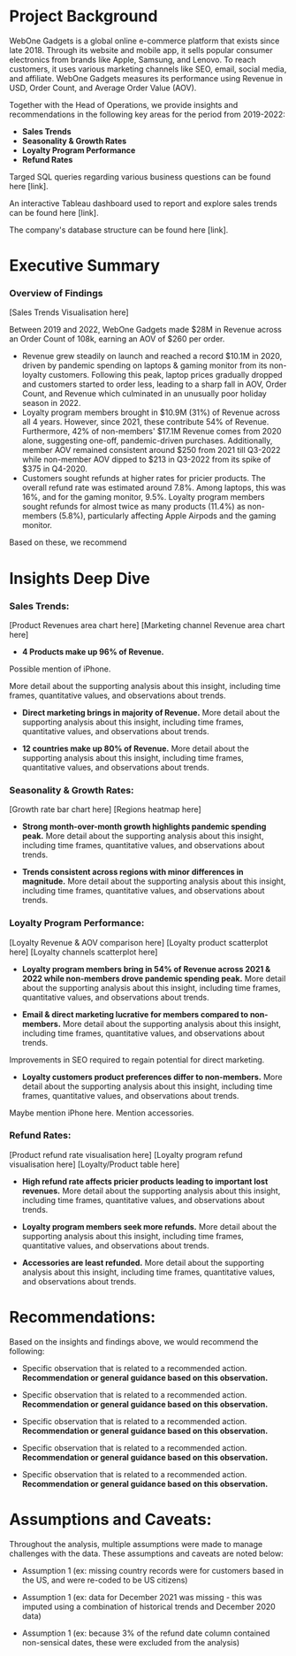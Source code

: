 # Project Background
WebOne Gadgets is a global online e-commerce platform that exists since late 2018. Through its website and mobile app, it sells popular consumer electronics from brands like Apple, Samsung, and Lenovo. To reach customers, it uses various marketing channels like SEO, email, social media, and affiliate. WebOne Gadgets measures its performance using Revenue in USD, Order Count, and Average Order Value (AOV).

Together with the Head of Operations, we provide insights and recommendations in the following key areas for the period from 2019-2022:

- **Sales Trends** 
- **Seasonality & Growth Rates** 
- **Loyalty Program Performance** 
- **Refund Rates** 

Targed SQL queries regarding various business questions can be found here [link].

An interactive Tableau dashboard used to report and explore sales trends can be found here [link].

The company's database structure can be found here [link].

# Executive Summary

### Overview of Findings

[Sales Trends Visualisation here]

Between 2019 and 2022, WebOne Gadgets made $28M in Revenue across an Order Count of 108k, earning an AOV of $260 per order.
- Revenue grew steadily on launch and reached a record $10.1M in 2020, driven by pandemic spending on laptops & gaming monitor from its non-loyalty customers. Following this peak, laptop prices gradually dropped and customers started to order less, leading to a sharp fall in AOV, Order Count, and Revenue which culminated in an unusually poor holiday season in 2022.
- Loyalty program members brought in $10.9M (31%) of Revenue across all 4 years. However, since 2021, these contribute 54% of Revenue. Furthermore, 42% of non-members' $17.1M Revenue comes from 2020 alone, suggesting one-off, pandemic-driven purchases. Additionally, member AOV remained consistent around $250 from 2021 till Q3-2022 while non-member AOV dipped to $213 in Q3-2022 from its spike of $375 in Q4-2020.
- Customers sought refunds at higher rates for pricier products. The overall refund rate was estimated around 7.8%. Among laptops, this was 16%, and for the gaming monitor, 9.5%. Loyalty program members sought refunds for almost twice as many products (11.4%) as non-members (5.8%), particularly affecting Apple Airpods and the gaming monitor.

Based on these, we recommend 

# Insights Deep Dive
### Sales Trends:

[Product Revenues area chart here] [Marketing channel Revenue area chart here]

* **4 Products make up 96% of Revenue.** 

Possible mention of iPhone.

More detail about the supporting analysis about this insight, including time frames, quantitative values, and observations about trends.
  
* **Direct marketing brings in majority of Revenue.** More detail about the supporting analysis about this insight, including time frames, quantitative values, and observations about trends.
  
* **12 countries make up 80% of Revenue.** More detail about the supporting analysis about this insight, including time frames, quantitative values, and observations about trends.


### Seasonality & Growth Rates:

[Growth rate bar chart here] [Regions heatmap here]

* **Strong month-over-month growth highlights pandemic spending peak.** More detail about the supporting analysis about this insight, including time frames, quantitative values, and observations about trends.
  
* **Trends consistent across regions with minor differences in magnitude.** More detail about the supporting analysis about this insight, including time frames, quantitative values, and observations about trends.


### Loyalty Program Performance:

[Loyalty Revenue & AOV comparison here] [Loyalty product scatterplot here] [Loyalty channels scatterplot here]

* **Loyalty program members bring in 54% of Revenue across 2021 & 2022 while non-members drove pandemic spending peak.** More detail about the supporting analysis about this insight, including time frames, quantitative values, and observations about trends.
  
* **Email & direct marketing lucrative for members compared to non-members.** More detail about the supporting analysis about this insight, including time frames, quantitative values, and observations about trends.

Improvements in SEO required to regain potential for direct marketing.
  
* **Loyalty customers product preferences differ to non-members.** More detail about the supporting analysis about this insight, including time frames, quantitative values, and observations about trends.

Maybe mention iPhone here. Mention accessories.


### Refund Rates:

[Product refund rate visualisation here] [Loyalty program refund visualisation here] [Loyalty/Product table here]

* **High refund rate affects pricier products leading to important lost revenues.** More detail about the supporting analysis about this insight, including time frames, quantitative values, and observations about trends.
  
* **Loyalty program members seek more refunds.** More detail about the supporting analysis about this insight, including time frames, quantitative values, and observations about trends.
  
* **Accessories are least refunded.** More detail about the supporting analysis about this insight, including time frames, quantitative values, and observations about trends.


# Recommendations:

Based on the insights and findings above, we would recommend the following: 

* Specific observation that is related to a recommended action. **Recommendation or general guidance based on this observation.**
  
* Specific observation that is related to a recommended action. **Recommendation or general guidance based on this observation.**
  
* Specific observation that is related to a recommended action. **Recommendation or general guidance based on this observation.**
  
* Specific observation that is related to a recommended action. **Recommendation or general guidance based on this observation.**
  
* Specific observation that is related to a recommended action. **Recommendation or general guidance based on this observation.**
  


# Assumptions and Caveats:

Throughout the analysis, multiple assumptions were made to manage challenges with the data. These assumptions and caveats are noted below:

* Assumption 1 (ex: missing country records were for customers based in the US, and were re-coded to be US citizens)
  
* Assumption 1 (ex: data for December 2021 was missing - this was imputed using a combination of historical trends and December 2020 data)
  
* Assumption 1 (ex: because 3% of the refund date column contained non-sensical dates, these were excluded from the analysis)
